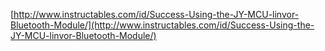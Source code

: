 [http://www.instructables.com/id/Success-Using-the-JY-MCU-linvor-Bluetooth-Module/](http://www.instructables.com/id/Success-Using-the-JY-MCU-linvor-Bluetooth-Module/)
